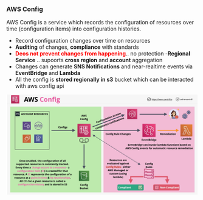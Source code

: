 ### AWS Config
AWS Config is a service which records the configuration of resources over time (configuration items) into configuration histories.

- Record configuration changes over time on resources
- **Auditing** of changes, **compliance** with standards
- <span style="color:red;font-weight:bold">Deos not prevent changes from happening</span>.. no protection
-**Regional Service** .. supoorts **cross region** and **account** aggregation
- Changes can generate **SNS Notifications** and near-realtime events via **EventBridge** and **Lambda**
- All the config is **stored regionally in s3** bucket which can be interacted with aws config api

![config](config.png)